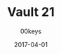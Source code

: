 ---
title: Vault 21
profile: DSA
colorway: Radaway Red
base: POLYRED
legend: WA
author: 00keys
date: 2017-04-01
gb: junktown2
code: v21-polyred-wa-dsa
id: 802 # 800 = Junktown Keys II GB
tags: DSA, Vault 21, Junktown Keys II GB, Radaway Red
template: key.jade
---